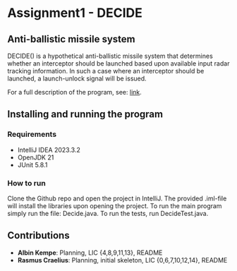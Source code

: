 # Assignment1 - DECIDE

## Anti-ballistic missile system

DECIDE() is a hypothetical anti-ballistic missile system that determines whether an interceptor should be
launched based upon available input radar tracking information. In such a case where an interceptor should be launched, a launch-unlock signal will be issued.

For a full description of the program, see: [link]([http://example.com](https://canvas.kth.se/courses/45179/assignments/273877)https://canvas.kth.se/courses/45179/assignments/273877 "Assignment").

## Installing and running the program

### Requirements

- IntelliJ IDEA 2023.3.2
- OpenJDK 21
- JUnit 5.8.1

### How to run

Clone the Github repo and open the project in IntelliJ. The provided .iml-file will install the libraries upon opening the project. To run the main program simply run the file: Decide.java. To run the tests, run DecideTest.java.

## Contributions
- **Albin Kempe**: Planning, LIC {4,8,9,11,13}, README
- **Rasmus Craelius**: Planning, initial skeleton, LIC {0,6,7,10,12,14}, README
